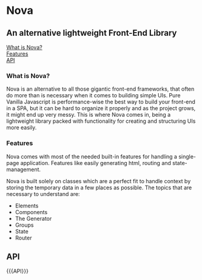 # Nova

## An alternative lightweight Front-End Library

<dl>
<dt><a href="#WhatIs">What is Nova?</a></dt>
<dd></dd>
<dt><a href="#Features">Features</a></dt>
<dd></dd>
<dt><a href="#API">API</a></dt>
<dd></dd>
</dl>

<a name="WhatIs"></a>

### What is Nova?

Nova is an alternative to all those gigantic front-end frameworks, that often do more than is necessary when it comes to building simple UIs. Pure Vanilla Javascript is performance-wise the best way to build your front-end in a SPA, but it can be hard to organize it properly and as the project grows, it might end up very messy. This is where Nova comes in, being a lightweight library packed with functionality for creating and structuring UIs more easily.

<a name="Features"></a>

### Features

Nova comes with most of the needed built-in features for handling a single-page application. Features like easily generating html, routing and state-management.

Nova is built solely on classes which are a perfect fit to handle context by storing the temporary data in a few places as possible. The topics that are necessary to understand are:

- Elements
- Components
- The Generator
- Groups
- State
- Router

<a name="API"></a>

## API

{{{API}}}
